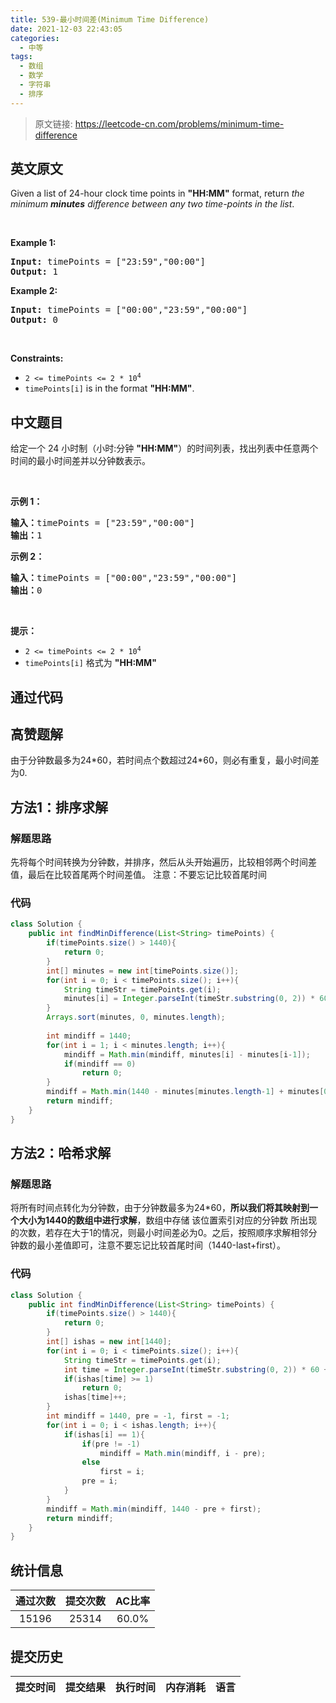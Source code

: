```yaml
---
title: 539-最小时间差(Minimum Time Difference)
date: 2021-12-03 22:43:05
categories:
  - 中等
tags:
  - 数组
  - 数学
  - 字符串
  - 排序
---
```


> 原文链接: https://leetcode-cn.com/problems/minimum-time-difference


## 英文原文
<div>Given a list of 24-hour clock time points in <strong>&quot;HH:MM&quot;</strong> format, return <em>the minimum <b>minutes</b> difference between any two time-points in the list</em>.
<p>&nbsp;</p>
<p><strong>Example 1:</strong></p>
<pre><strong>Input:</strong> timePoints = ["23:59","00:00"]
<strong>Output:</strong> 1
</pre><p><strong>Example 2:</strong></p>
<pre><strong>Input:</strong> timePoints = ["00:00","23:59","00:00"]
<strong>Output:</strong> 0
</pre>
<p>&nbsp;</p>
<p><strong>Constraints:</strong></p>

<ul>
	<li><code>2 &lt;= timePoints &lt;= 2 * 10<sup>4</sup></code></li>
	<li><code>timePoints[i]</code> is in the format <strong>&quot;HH:MM&quot;</strong>.</li>
</ul>
</div>

## 中文题目
<div><p>给定一个 24 小时制（小时:分钟 <strong>"HH:MM"</strong>）的时间列表，找出列表中任意两个时间的最小时间差并以分钟数表示。</p>

<p> </p>

<p><strong>示例 1：</strong></p>

<pre>
<strong>输入：</strong>timePoints = ["23:59","00:00"]
<strong>输出：</strong>1
</pre>

<p><strong>示例 2：</strong></p>

<pre>
<strong>输入：</strong>timePoints = ["00:00","23:59","00:00"]
<strong>输出：</strong>0
</pre>

<p> </p>

<p><strong>提示：</strong></p>

<ul>
	<li><code>2 <= timePoints <= 2 * 10<sup>4</sup></code></li>
	<li><code>timePoints[i]</code> 格式为 <strong>"HH:MM"</strong></li>
</ul>
</div>

## 通过代码
<RecoDemo>
</RecoDemo>


## 高赞题解
由于分钟数最多为24\*60，若时间点个数超过24\*60，则必有重复，最小时间差为0.
## 方法1：排序求解
### 解题思路
先将每个时间转换为分钟数，并排序，然后从头开始遍历，比较相邻两个时间差值，最后在比较首尾两个时间差值。
注意：不要忘记比较首尾时间

### 代码
```java
class Solution {
    public int findMinDifference(List<String> timePoints) {
        if(timePoints.size() > 1440){
            return 0;
        }
        int[] minutes = new int[timePoints.size()];
        for(int i = 0; i < timePoints.size(); i++){
            String timeStr = timePoints.get(i);
            minutes[i] = Integer.parseInt(timeStr.substring(0, 2)) * 60 + Integer.parseInt(timeStr.substring(3));
        }
        Arrays.sort(minutes, 0, minutes.length);
            
        int mindiff = 1440;
        for(int i = 1; i < minutes.length; i++){
            mindiff = Math.min(mindiff, minutes[i] - minutes[i-1]);
            if(mindiff == 0)
                return 0;
        }
        mindiff = Math.min(1440 - minutes[minutes.length-1] + minutes[0], mindiff);
        return mindiff;
    }
}
```

## 方法2：哈希求解
### 解题思路
将所有时间点转化为分钟数，由于分钟数最多为24\*60，**所以我们将其映射到一个大小为1440的数组中进行求解**，数组中存储 该位置索引对应的分钟数 所出现的次数，若存在大于1的情况，则最小时间差必为0。之后，按照顺序求解相邻分钟数的最小差值即可，注意不要忘记比较首尾时间（1440-last+first）。

### 代码

```java
class Solution {
    public int findMinDifference(List<String> timePoints) {
        if(timePoints.size() > 1440){
            return 0;
        }
        int[] ishas = new int[1440];
        for(int i = 0; i < timePoints.size(); i++){
            String timeStr = timePoints.get(i);
            int time = Integer.parseInt(timeStr.substring(0, 2)) * 60 + Integer.parseInt(timeStr.substring(3));
            if(ishas[time] >= 1)
                return 0;
            ishas[time]++;
        }
        int mindiff = 1440, pre = -1, first = -1;
        for(int i = 0; i < ishas.length; i++){
            if(ishas[i] == 1){
                if(pre != -1)
                    mindiff = Math.min(mindiff, i - pre);
                else
                    first = i;
                pre = i;
            }
        }
        mindiff = Math.min(mindiff, 1440 - pre + first);
        return mindiff;
    }
}
```

## 统计信息
| 通过次数 | 提交次数 | AC比率 |
| :------: | :------: | :------: |
|    15196    |    25314    |   60.0%   |

## 提交历史
| 提交时间 | 提交结果 | 执行时间 |  内存消耗  | 语言 |
| :------: | :------: | :------: | :--------: | :--------: |
